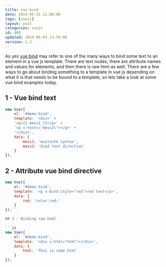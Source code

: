 ```yaml
---
title: vue bind
date: 2019-05-31 21:00:00
tags: [vuejs]
layout: post
categories: vuejs
id: 468
updated: 2019-06-03 13:59:09
version: 1.2
---
```


As yes [vue bind](https://vuejs.org/v2/guide/syntax.html) may refer to one of the many ways to bind some text to an element in a vue js template. There are text nodes, there are attribute names and values for elements, and then there is raw html as well. There are a few ways to go about binding something to a template in vue js depending on what it is that needs to be bound to a template, so lets take a look at some vue bind examples today.

<!-- more -->

## 1 - Vue bind text

```js
new Vue({
    el: '#demo-bind',
    template: '<div>' +
    '<p>{{ mess1 }}</p>' +
    '<p v-text=\"mess2\"></p>' +
    '</div>',
    data: {
        mess1: 'mustache syntax',
        mess2: 'bind text directive'
    }
});
```

## 2 - Attribute vue bind directive

```js
new Vue({
    el: '#demo-bind',
    template: '<p v-bind:style="red">red text</p>',
    data: {
        red: 'color:red;'
    }
});```

## 3 - Binding raw html

```js
new Vue({
    el: '#demo-bind',
    template: '<div v-html="html"></div>',
    data: {
        html: 'This is some html'
    }
});
```